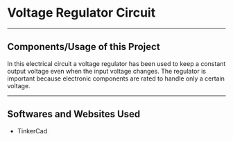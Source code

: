 # Voltage Regulator Circuit

--- 

## Components/Usage of this Project

In this electrical circuit a voltage regulator has been used to keep a constant output voltage even when the input voltage changes. The regulator is important because electronic components are rated to handle only a certain voltage.

---


## Softwares and Websites Used

- TinkerCad
